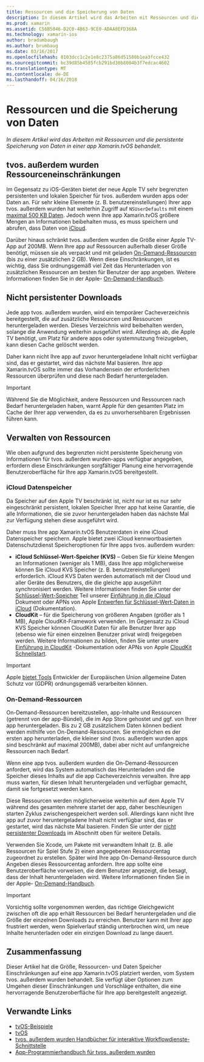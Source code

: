 ```yaml
---
title: Ressourcen und die Speicherung von Daten
description: In diesem Artikel wird das Arbeiten mit Ressourcen und die persistente Speicherung von Daten in einer app Xamarin.tvOS behandelt.
ms.prod: xamarin
ms.assetid: C56B5046-D2C0-4B63-9CE0-ADAA0EFD368A
ms.technology: xamarin-ios
author: bradumbaugh
ms.author: brumbaug
ms.date: 03/16/2017
ms.openlocfilehash: 8103dcc1c2e1e8c2375a86d51580b1ea3fcce432
ms.sourcegitcommit: bc39d85b4585fcb291bd30b8004b3f7edcac4602
ms.translationtype: MT
ms.contentlocale: de-DE
ms.lasthandoff: 04/16/2018
---
```

# <a name="resources-and-data-storage"></a>Ressourcen und die Speicherung von Daten

_In diesem Artikel wird das Arbeiten mit Ressourcen und die persistente Speicherung von Daten in einer app Xamarin.tvOS behandelt._

<a name="tvOS-Resource-Limitations" />

## <a name="tvos-resource-limitations"></a>tvos. außerdem wurden Ressourceneinschränkungen

Im Gegensatz zu iOS-Geräten bietet der neue Apple TV sehr begrenzten persistenten und lokalen Speicher für tvos. außerdem wurden apps oder Daten an. Für sehr kleine Elemente (z. B. benutzereinstellungen) Ihrer app tvos. außerdem wurden hat weiterhin Zugriff auf `NSUserDefaults` mit einem [maximal 500 KB Daten](https://forums.developer.apple.com/message/50696#50696). Jedoch wenn Ihre app Xamarin.tvOS größere Mengen an Informationen beibehalten muss, es muss speichern und abrufen, dass Daten von [iCloud](#iCloud-Data-Storage).

Darüber hinaus schränkt tvos. außerdem wurden die Größe einer Apple TV-App auf 200MB. Wenn Ihre app auf Ressourcen außerhalb dieser Größe benötigt, müssen sie als verpackt und mit geladen [On-Demand-Ressourcen](#On-Demand-Resources) (bis zu einer zusätzlichen 2 GB). Wenn diese Einschränkungen, ist es wichtig, dass Sie ordnungsgemäß viel Zeit das Herunterladen von zusätzlichen Ressourcen am besten für Benutzer der app angeben. Weitere Informationen finden Sie in der Apple- [On-Demand-Handbuch](https://developer.apple.com/library/prerelease/tvos/documentation/FileManagement/Conceptual/On_Demand_Resources_Guide/index.html#//apple_ref/doc/uid/TP40015083).

<a name="Non-Persistent-Downloads" />

## <a name="non-persistent-downloads"></a>Nicht persistenter Downloads

Jede app tvos. außerdem wurden, wird ein temporärer Cacheverzeichnis bereitgestellt, die auf zusätzliche Ressourcen und Ressourcen heruntergeladen werden. Dieses Verzeichnis wird beibehalten werden, solange die Anwendung weiterhin ausgeführt wird. Allerdings ab, die Apple TV benötigt, um Platz für andere apps oder systemnutzung freizugeben, kann diesen Cache gelöscht werden.

Daher kann nicht Ihre app auf zuvor heruntergeladene Inhalt nicht verfügbar sind, das er gestartet, wird das nächste Mal basieren. Ihre app Xamarin.tvOS sollte immer das Vorhandensein der erforderlichen Ressourcen überprüfen und diese nach Bedarf heruntergeladen.

> [!IMPORTANT]
> Während Sie die Möglichkeit, andere Ressourcen und Ressourcen nach Bedarf heruntergeladen haben, warnt Apple für den gesamten Platz im Cache der Ihrer app verwenden, da es zu unvorhersehbaren Ergebnissen führen kann.




<a name="Managing-Resources" />

## <a name="managing-resources"></a>Verwalten von Ressourcen

Wie oben aufgrund des begrenzten nicht persistente Speicherung von Informationen für tvos. außerdem wurden-apps verfügbar angegeben, erfordern diese Einschränkungen sorgfältiger Planung eine hervorragende Benutzeroberfläche für Ihre app Xamarin.tvOS bereitgestellt.

<a name="iCloud-Data-Storage" />

### <a name="icloud-data-storage"></a>iCloud Datenspeicher

Da Speicher auf den Apple TV beschränkt ist, nicht nur ist es nur sehr eingeschränkt persistent, lokalen Speicher Ihrer app hat keine Garantie, die alle Informationen, die sie zuvor heruntergeladen haben das nächste Mal zur Verfügung stehen diese ausgeführt wird.

Daher muss Ihre app Xamarin.tvOS Benutzerdaten in eine iCloud Datenspeicher speichern. Apple bietet zwei iCloud kennwortbasierten Datenschutzdienst Speicheroptionen für Ihre apps tvos. außerdem wurden:

- **iCloud Schlüssel-Wert-Speicher (KVS)** – Geben Sie für kleine Mengen an Informationen (weniger als 1 MB), dass Ihre app möglicherweise können Sie iCloud KVS Speicher (z. B. benutzereinstellungen) erforderlich. iCloud KVS Daten werden automatisch mit der Cloud und aller Geräte des Benutzers, die die gleiche app ausgeführt synchronisiert werden. Weitere Informationen finden Sie unter der [Schlüssel-Wert-Speicher](~/ios/data-cloud/introduction-to-icloud.md) Teil unserer [Einführung in die iCloud](~/ios/data-cloud/introduction-to-icloud.md) Dokument oder APNs von Apple [Entwerfen für Schlüssel-Wert-Daten in iCloud](https://developer.apple.com/library/prerelease/tvos/documentation/General/Conceptual/iCloudDesignGuide/Chapters/DesigningForKey-ValueDataIniCloud.html#//apple_ref/doc/uid/TP40012094-CH7) (Dokumentation).
- **CloudKit** – für die Speicherung von größeren Angaben (größer als 1 MB), Apple CloudKit-Framework verwenden. Im Gegensatz zu iCloud KVS Speicher können CloudKit Daten für alle Benutzer Ihrer app (ebenso wie für einen einzelnen Benutzer privat wird) freigegeben werden. Weitere Informationen zu bilden, finden Sie unter unsere [Einführung in CloudKit](~/ios/data-cloud/intro-to-cloudkit.md) -Dokumentation oder APNs von Apple [CloudKit Schnellstart](https://developer.apple.com/library/prerelease/tvos/documentation/DataManagement/Conceptual/CloudKitQuickStart/Introduction/Introduction.html#//apple_ref/doc/uid/TP40014987).

> [!IMPORTANT]
> Apple [bietet Tools](https://developer.apple.com/support/allowing-users-to-manage-data/) Entwickler der Europäischen Union allgemeine Daten Schutz vor (GDPR) ordnungsgemäß verarbeiten können.

<a name="On-Demand-Resources" />

### <a name="on-demand-resources"></a>On-Demand-Ressourcen

On-Demand-Ressourcen bereitzustellen, app-Inhalte und Ressourcen (getrennt von der app-Bündel), die im App Store gehostet und ggf. von Ihrer app heruntergeladen. Bis zu 2 GB zusätzlichem Daten können bedient werden mithilfe von On-Demand-Ressourcen. Sie ermöglichen es der ersten app herunterladen, die kleiner sind (tvos. außerdem wurden apps sind beschränkt auf maximal 200MB), dabei aber nicht auf umfangreiche Ressourcen nach Bedarf.

Wenn eine app tvos. außerdem wurden die On-Demand-Ressourcen anfordert, wird das System automatisch das Herunterladen und die Speicher dieses Inhalts auf die app Cacheverzeichnis verwalten. Ihre app muss warten, für diesen Inhalt heruntergeladen und verfügbar gemacht, damit sie fortgesetzt werden kann.

Diese Ressourcen werden möglicherweise weiterhin auf dem Apple TV während des gesamten mehrere startet der app, daher beschleunigen starten Zyklus zwischengespeichert werden soll. Allerdings kann nicht Ihre app auf zuvor heruntergeladene Inhalt nicht verfügbar sind, das er gestartet, wird das nächste Mal basieren. Finden Sie unter der [nicht persistenter Downloads](#Non-Persistent-Downloads) im Abschnitt oben für weitere Details.

Verwenden Sie Xcode, um Pakete mit verwandtem Inhalt (z. B. alle Ressourcen für Spiel Stufe 2) einen angegebenen Ressourcentag zugeordnet zu erstellen. Später wird Ihre app On-Demand-Ressource durch Angeben dieses Ressourcentag anfordern. Ihre app sollte eine Benutzeroberfläche vorweisen, die dem Benutzer angezeigt, die besagt, dass der Inhalt heruntergeladen wird. Weitere Informationen finden Sie in der Apple- [On-Demand-Handbuch](https://developer.apple.com/library/prerelease/tvos/documentation/FileManagement/Conceptual/On_Demand_Resources_Guide/index.html#//apple_ref/doc/uid/TP40015083).

> [!IMPORTANT]
> Vorsichtig sollte vorgenommen werden, das richtige Gleichgewicht zwischen oft die app erhält Ressourcen bei Bedarf heruntergeladen und die Größe der einzelnen Downloads zu erreichen. Benutzer kann mit Ihrer app frustriert werden, wenn Spielverlauf ständig unterbrochen wird, um neue Inhalte herunterladen oder ein einzigen Download zu lange dauert.




<a name="Summary" />

## <a name="summary"></a>Zusammenfassung

Dieser Artikel hat die Größe, Ressourcen- und Daten Speicher Einschränkungen auf eine app Xamarin.tvOS platziert werden, vom System tvos. außerdem wurden behandelt. Sie verfügt über Optionen zum Umgehen dieser Einschränkungen und Vorschläge enthalten, die eine hervorragende Benutzeroberfläche für Ihre app bereitgestellt angezeigt.



## <a name="related-links"></a>Verwandte Links

- [tvOS-Beispiele](https://developer.xamarin.com/samples/tvos/all/)
- [tvOS](https://developer.apple.com/tvos/)
- [tvos. außerdem wurden Handbücher für interaktive Workflowdienste-Schnittstelle](https://developer.apple.com/tvos/human-interface-guidelines/)
- [App-Programmierhandbuch für tvos. außerdem wurden](https://developer.apple.com/library/prerelease/tvos/documentation/General/Conceptual/AppleTV_PG/)
